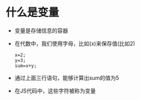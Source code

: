 # 什么是变量

 - 变量是存储信息的容器
 - 在代数中，我们使用字母，比如(x)来保存值(比如2)
 
       x=2;
       y=3;
       sum=x+y;

 - 通过上面三行语句，能够计算出sum的值为5
 - 在JS代码中，这些字符被称为变量



